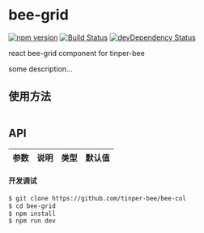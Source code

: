 # bee-grid
[![npm version](https://img.shields.io/npm/v/bee-grid.svg)](https://www.npmjs.com/package/bee-grid)
[![Build Status](https://img.shields.io/travis/tinper-bee/generator-tinper-bee/master.svg)](https://travis-ci.org/tinper-bee/bee-grid)
[![devDependency Status](https://img.shields.io/david/dev/tinper-bee/bee-grid.svg)](https://david-dm.org/tinper-bee/bee-grid#info=devDependencies)


react bee-grid component for tinper-bee

some description...

## 使用方法

```js

```



## API

|参数|说明|类型|默认值|
|:--|:---:|:--:|---:|

#### 开发调试

```sh
$ git clone https://github.com/tinper-bee/bee-col
$ cd bee-grid
$ npm install
$ npm run dev
```
